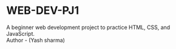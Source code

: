 # WEB-DEV-PJ1
A beginner web development project to practice HTML, CSS, and JavaScript.
<br>
Author - (Yash sharma)